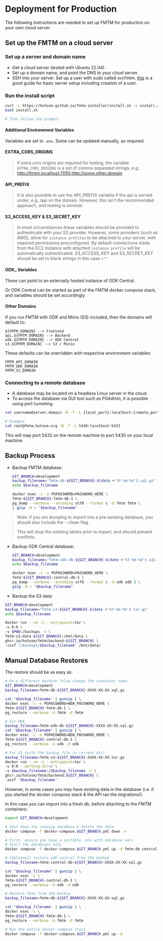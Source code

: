 # Deployment for Production

The following instructions are needed to set up FMTM for production on
your own cloud server.

## Set up the FMTM on a cloud server

### Set up a server and domain name

- Get a cloud server (tested with Ubuntu 22.04).
- Set up a domain name, and point the DNS to your cloud server.
- SSH into your server. Set up a user with sudo called
  svcfmtm. [this](https://www.digitalocean.com/community/tutorials/initial-server-setup-with-ubuntu-22-04)
  is a good guide for basic server setup including creation of a
  user.

### Run the install script

```bash
curl -L https://hotosm.github.io/fmtm-installer/install.sh -o install.sh
bash install.sh

# Then follow the prompts
```

#### Additional Environment Variables

Variables are set in `.env`.
Some can be updated manually, as required.

#### EXTRA_CORS_ORIGINS

> If extra cors origins are required for testing, the variable
> `EXTRA_CORS_ORIGINS` is a set of comma separated strings, e.g.:
> <http://fmtm.localhost:7050,http://some.other.domain>

#### API_PREFIX

> It is also possible to use the API_PREFIX variable if the api
> is served under, e.g. /api on the domain.
> However, this isn't the recommended approach, and testing is minimal.

#### S3_ACCESS_KEY & S3_SECRET_KEY

> In most circumstances these variables should be provided
> to authenticate with your S3 provider.
> However, some providers (such as AWS), allow for
> `instance profiles` to be attached to your server,
> with required permissions preconfigured.
> By default connections made from the EC2 instance
> with attached `instance profile` will be automatically
> authenticated. S3_ACCESS_KEY and S3_SECRET_KEY should
> be set to blank strings in this case `=""`.

#### ODK\_ Variables

These can point to an externally hosted instance of ODK Central.

Or ODK Central can be started as part of the FMTM docker compose
stack, and variables should be set accordingly.

#### Other Domains

If you run FMTM with ODK and Minio (S3) included, then the
domains will default to:

```dotenv
${FMTM_DOMAIN} --> Frontend
api.${FMTM_DOMAIN} --> Backend
odk.${FMTM_DOMAIN} --> ODK Central
s3.${FMTM_DOMAIN} --> S3 / Minio
```

These defaults can be overridden with respective environment variables:

```dotenv
FMTM_API_DOMAIN
FMTM_ODK_DOMAIN
FMTM_S3_DOMAIN
```

### Connecting to a remote database

- A database may be located on a headless Linux server in the cloud.
- To access the database via GUI tool such as PGAdmin,
  it is possible using port tunneling.

```bash
ssh username@server.domain -N -f -L {local_port}:localhost:{remote_port}

# Example
ssh root@fmtm.hotosm.org -N -f -L 5430:localhost:5433
```

This will map port 5432 on the remote machine to port 5430 on your local machine.

## Backup Process

- Backup FMTM database:

  ```bash
  GIT_BRANCH=development
  backup_filename="fmtm-db-${GIT_BRANCH}-$(date +'%Y-%m-%d').sql.gz"
  echo $backup_filename

  docker exec -i -e PGPASSWORD=PASSWORD_HERE \
  fmtm-${GIT_BRANCH}-fmtm-db-1 \
  pg_dump --verbose --encoding utf8 --format c -U fmtm fmtm \
  | gzip -9 > "$backup_filename"
  ```

> Note: if you are dumping to import into a pre-existing
> database, you should also include the --clean flag.
>
> This will drop the existing tables prior to import,
> and should prevent conflicts.

- Backup ODK Central database:

  ```bash
  GIT_BRANCH=development
  backup_filename="fmtm-odk-db-${GIT_BRANCH}-$(date +'%Y-%m-%d').sql.gz"
  echo $backup_filename

  docker exec -i -e PGPASSWORD=PASSWORD_HERE \
  fmtm-${GIT_BRANCH}-central-db-1 \
  pg_dump --verbose --encoding utf8 --format c -U odk odk | \
  gzip -9 > "$backup_filename"
  ```

- Backup the S3 data:

```bash
GIT_BRANCH=development
backup_filename="fmtm-s3-${GIT_BRANCH}-$(date +'%Y-%m-%d').tar.gz"
echo $backup_filename

docker run --rm -i --entrypoint=tar \
-u 0:0 \
-v $PWD:/backups -v \
fmtm-s3-data-${GIT_BRANCH}:/mnt/data \
ghcr.io/hotosm/fmtm/backend:${GIT_BRANCH} \
-cvzf "/backups/$backup_filename" /mnt/data/
```

## Manual Database Restores

The restore should be as easy as:

```bash
# On a different machine (else change the container name)
GIT_BRANCH=development
backup_filename=fmtm-db-${GIT_BRANCH}-XXXX-XX-XX.sql.gz

cat "$backup_filename" | gunzip | \
docker exec -i -e PGPASSWORD=NEW_PASSWORD_HERE \
fmtm-${GIT_BRANCH}-fmtm-db-1 \
pg_restore --verbose -U fmtm -d fmtm

# For ODK
backup_filename=fmtm-odk-db-${GIT_BRANCH}-XXXX-XX-XX.sql.gz
cat "$backup_filename" | gunzip | \
docker exec -i -e PGPASSWORD=NEW_PASSWORD_HERE \
fmtm-${GIT_BRANCH}-central-db-1 \
pg_restore --verbose -U odk -d odk

# For S3 (with the backup file in current dir)
backup_filename=fmtm-s3-${GIT_BRANCH}-XXXX-XX-XX.tar.gz
docker run --rm -i --entrypoint=tar \
-u 0:0 --working-dir=/ \
-v $backup_filename:/$backup_filename -v \
ghcr.io/hotosm/fmtm/backend:${GIT_BRANCH} \
-xvzf "$backup_filename"
```

However, in some cases you may have existing data
in the database (i.e. if you started the docker
compose stack & the API ran the migrations!).

In this case you can import into a fresh db, before
attaching to the FMTM containers:

```bash
export GIT_BRANCH=development

# Shut down the running database & delete the data
docker compose -f docker-compose.$GIT_BRANCH.yml down -v

# First, ensure you have a suitable .env with database vars
# Start the databases only
docker compose -f docker-compose.$GIT_BRANCH.yml up -d fmtm-db central-db

# (Optional) restore odk central from the backup
backup_filename=fmtm-central-db-${GIT_BRANCH}-XXXX-XX-XX-sql.gz

cat "$backup_filename" | gunzip | \
docker exec -i \
fmtm-${GIT_BRANCH}-central-db-1 \
pg_restore --verbose -U odk -d odk

# Restore fmtm from the backup
backup_filename=fmtm-db-${GIT_BRANCH}-XXXX-XX-XX-sql.gz

cat "$backup_filename" | gunzip | \
docker exec -i \
fmtm-${GIT_BRANCH}-fmtm-db-1 \
pg_restore --verbose -U fmtm -d fmtm

# Run the entire docker compose stack
docker compose -f docker-compose.$GIT_BRANCH.yml up -d
```
